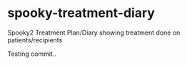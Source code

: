 # spooky-treatment-diary
Spooky2 Treatment Plan/Diary showing treatment done on patients/recipients

Testing commit..